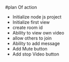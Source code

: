 #plan Of action

- Initialize node js project
- Initialize first view
- create room id
- Ability to view own video
- allow others to join 
- Ability to add message
- Add Mute button
- Add stop Video button

